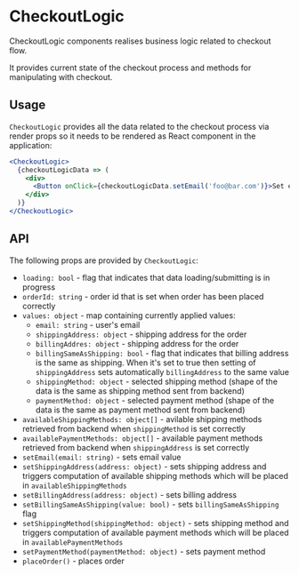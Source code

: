 # CheckoutLogic

CheckoutLogic components realises business logic related to checkout flow.

It provides current state of the checkout process and methods for manipulating with checkout.

## Usage

`CheckoutLogic` provides all the data related to the checkout process via render props so it needs to be rendered as React component in the application:

```jsx
<CheckoutLogic>
  {checkoutLogicData => (
    <div>
      <Button onClick={checkoutLogicData.setEmail('foo@bar.com')}>Set email</Button>
    </div>
  )}
</CheckoutLogic>
```

## API

The following props are provided by `CheckoutLogic`:

- `loading: bool` - flag that indicates that data loading/submitting is in progress
- `orderId: string` - order id that is set when order has been placed correctly
- `values: object` - map containing currently applied values:
  - `email: string` - user's email
  - `shippingAddress: object` - shipping address for the order
  - `billingAddres: object` - shipping address for the order
  - `billingSameAsShipping: bool` - flag that indicates that billing address is the same as shipping. When it's set to true then setting of `shippingAddress` sets automatically `billingAddress` to the same value
  - `shippingMethod: object` - selected shipping method (shape of the data is the same as shipping method sent from backend)
  - `paymentMethod: object` - selected payment method (shape of the data is the same as payment method sent from backend)
- `availableShippingMethods: object[]` - avilable shipping methods retrieved from backend when `shippingMethod` is set correctly
- `availablePaymentMethods: object[]` - available payment methods retrieved from backend when `shippingAddress` is set correctly
- `setEmail(email: string)` - sets email value
- `setShippingAddress(address: object)` - sets shipping address and triggers computation of available shipping methods which will be placed in `availableShippingMethods`
- `setBillingAddress(address: object)` - sets billing address
- `setBillingSameAsShipping(value: bool)` - sets `billingSameAsShipping` flag
- `setShippingMethod(shippingMethod: object)` - sets shipping method and triggers computation of available payment methods which will be placed in `availablePaymentMethods`
- `setPaymentMethod(paymentMethod: object)` - sets payment method
- `placeOrder()` - places order

